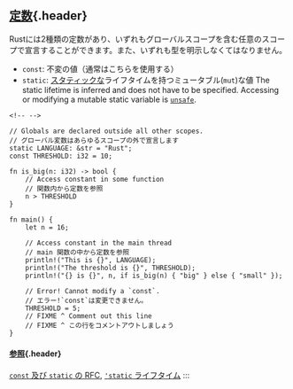 ## [定数](#定数){.header}

Rustには2種類の定数があり、いずれもグローバルスコープを含む任意のスコープで宣言することができます。また、いずれも型を明示しなくてはなりません。

-   `const`: 不変の値（通常はこちらを使用する）
-   `static`:
    [スタティックな](../scope/lifetime/static_lifetime.html)ライフタイムを持つミュータブル(`mut`)な値
    The static lifetime is inferred and does not have to be specified.
    Accessing or modifying a mutable static variable is
    [`unsafe`](../unsafe.html).

```{=html}
<!-- -->
```
    // Globals are declared outside all other scopes.
    // グローバル変数はあらゆるスコープの外で宣言します
    static LANGUAGE: &str = "Rust";
    const THRESHOLD: i32 = 10;

    fn is_big(n: i32) -> bool {
        // Access constant in some function
        // 関数内から定数を参照
        n > THRESHOLD
    }

    fn main() {
        let n = 16;

        // Access constant in the main thread
        // main 関数の中から定数を参照
        println!("This is {}", LANGUAGE);
        println!("The threshold is {}", THRESHOLD);
        println!("{} is {}", n, if is_big(n) { "big" } else { "small" });

        // Error! Cannot modify a `const`.
        // エラー!`const`は変更できません。
        THRESHOLD = 5;
        // FIXME ^ Comment out this line
        // FIXME ^ この行をコメントアウトしましょう
    }

#### [参照](#参照){.header}

[`const` 及び `static` の
RFC](https://github.com/rust-lang/rfcs/blob/master/text/0246-const-vs-static.md),
[`'static` ライフタイム](../scope/lifetime/static_lifetime.html)
:::

